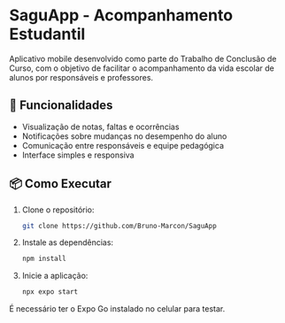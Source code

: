 # SaguApp - Acompanhamento Estudantil

Aplicativo mobile desenvolvido como parte do Trabalho de Conclusão de Curso, com o objetivo de facilitar o acompanhamento da vida escolar de alunos por responsáveis e professores.

## 📱 Funcionalidades

- Visualização de notas, faltas e ocorrências
- Notificações sobre mudanças no desempenho do aluno
- Comunicação entre responsáveis e equipe pedagógica
- Interface simples e responsiva

## 📦 Como Executar

1. Clone o repositório:
   ```bash
   git clone https://github.com/Bruno-Marcon/SaguApp
2. Instale as dependências:
   ```bash
   npm install
3. Inicie a aplicação:   
   ```bash
   npx expo start

É necessário ter o Expo Go instalado no celular para testar.
